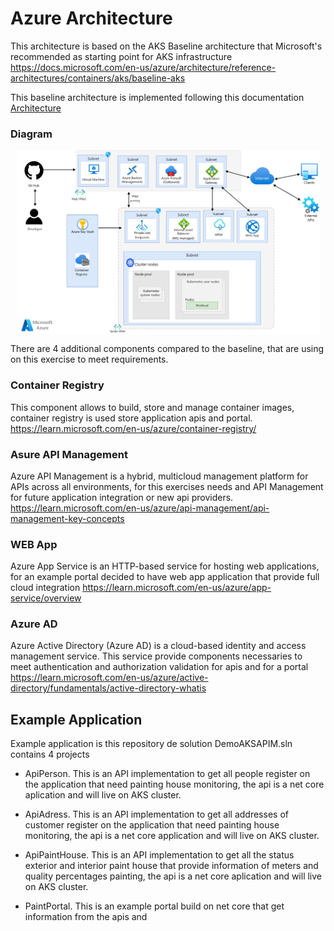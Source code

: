 # Azure Architecture

This architecture is based on the AKS Baseline architecture that Microsoft's recommended as starting point for AKS infrastructure
https://docs.microsoft.com/en-us/azure/architecture/reference-architectures/containers/aks/baseline-aks

This baseline architecture is implemented following this documentation 
[Architecture](https://github.com/RodrigoVeraRomero/AKS-Private "Architecture") 

### Diagram
<p align="center">
<img src="https://github.com/RodrigoVeraRomero/AKS-APIM-Integration/blob/main/Docs/Architecture.png" width="485px" align="center">
</p>



There are 4 additional components compared to the baseline, that are using on this exercise to meet requirements.

### Container Registry
This component allows to build, store and manage container images, container registry is used store application apis and portal. 
https://learn.microsoft.com/en-us/azure/container-registry/

### Asure API Management
Azure API Management is a hybrid, multicloud management platform for APIs across all environments, for this exercises needs and API Management for future application integration or new api providers.
https://learn.microsoft.com/en-us/azure/api-management/api-management-key-concepts

### WEB App
Azure App Service is an HTTP-based service for hosting web applications, for an example portal decided to have web app application that provide full cloud integration
https://learn.microsoft.com/en-us/azure/app-service/overview

### Azure AD
Azure Active Directory (Azure AD) is a cloud-based identity and access management service. This service provide components necessaries to meet authentication and authorization validation for apis and for a portal
https://learn.microsoft.com/en-us/azure/active-directory/fundamentals/active-directory-whatis

## Example Application

Example application is this repository de solution DemoAKSAPIM.sln contains 4 projects

* ApiPerson. 
This is an API implementation to get all people register on the application that need painting house monitoring, the api is a net core aplication and will live on AKS cluster.

* ApiAdress. 
This is an API implementation to get all addresses of customer register on the application that need painting house monitoring, the api is a net core application and will live on AKS cluster.

* ApiPaintHouse. 
This is an API implementation to get all the status exterior and interior paint house that provide information of meters and quality percentages painting, the api is a net core aplication and will live on AKS cluster.

* PaintPortal. 
This is an example portal build on net core that get information from the apis and
